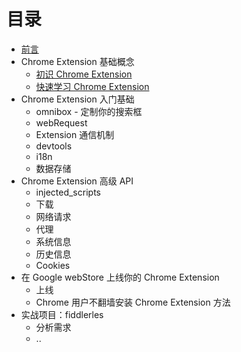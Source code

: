 # 目录

* [前言](../README.md)
* Chrome Extension 基础概念
  * [初识 Chrome Extension](./overview/index.md)
  * [快速学习 Chrome Extension](./overview/quickstart.md)
* Chrome Extension 入门基础
  * omnibox - 定制你的搜索框
  * webRequest
  * Extension 通信机制
  * devtools
  * i18n
  * 数据存储
* Chrome Extension 高级 API
  * injected_scripts
  * 下载
  * 网络请求
  * 代理
  * 系统信息
  * 历史信息
  * Cookies
* 在 Google webStore 上线你的 Chrome Extension
  * 上线
  * Chrome 用户不翻墙安装 Chrome Extension 方法
* 实战项目：fiddlerles
  * 分析需求
  * ..

